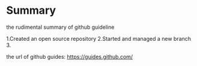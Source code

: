 # Summary
the  rudimental summary of github guideline

1.Created an open source repository
2.Started and managed a new branch
3.



the url of github guides:
https://guides.github.com/
